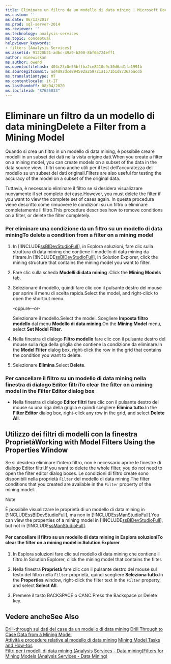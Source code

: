```yaml
---
title: Eliminare un filtro da un modello di data mining | Microsoft Docs
ms.custom: ''
ms.date: 06/13/2017
ms.prod: sql-server-2014
ms.reviewer: ''
ms.technology: analysis-services
ms.topic: conceptual
helpviewer_keywords:
- filters [Analysis Services]
ms.assetid: 91220b21-adbc-49a9-b200-8bf0a724eff1
author: minewiskan
ms.author: owend
ms.openlocfilehash: 404c23c0e55bffba2ce8410c9c30d6ad1fa1991b
ms.sourcegitcommit: ad4d92dce894592a259721a1571b1d8736abacdb
ms.translationtype: MT
ms.contentlocale: it-IT
ms.lasthandoff: 08/04/2020
ms.locfileid: "87625033"
---
```

# <a name="delete-a-filter-from-a-mining-model"></a><span data-ttu-id="83ae2-102">Eliminare un filtro da un modello di data mining</span><span class="sxs-lookup"><span data-stu-id="83ae2-102">Delete a Filter from a Mining Model</span></span>
  <span data-ttu-id="83ae2-103">Quando si crea un filtro in un modello di data mining, è possibile creare modelli in un subset dei dati nella vista origine dati.</span><span class="sxs-lookup"><span data-stu-id="83ae2-103">When you create a filter on a mining model, you can create models on a subset of the data in the data source view.</span></span> <span data-ttu-id="83ae2-104">I filtri sono anche utili per il test dell'accuratezza del modello su un subset dei dati originali.</span><span class="sxs-lookup"><span data-stu-id="83ae2-104">Filters are also useful for testing the accuracy of the model on a subset of the original data.</span></span>  
  
 <span data-ttu-id="83ae2-105">Tuttavia, è necessario eliminare il filtro se si desidera visualizzare nuovamente il set completo dei case.</span><span class="sxs-lookup"><span data-stu-id="83ae2-105">However, you must delete the filter if you want to view the complete set of cases again.</span></span> <span data-ttu-id="83ae2-106">In questa procedura viene descritto come rimuovere le condizioni su un filtro o eliminare completamente il filtro.</span><span class="sxs-lookup"><span data-stu-id="83ae2-106">This procedure describes how to remove conditions on a filter, or delete the filter completely.</span></span>  
  
### <a name="to-delete-a-condition-from-a-filter-on-a-mining-model"></a><span data-ttu-id="83ae2-107">Per eliminare una condizione da un filtro su un modello di data mining</span><span class="sxs-lookup"><span data-stu-id="83ae2-107">To delete a condition from a filter on a mining model</span></span>  
  
1.  <span data-ttu-id="83ae2-108">In [!INCLUDE[ssBIDevStudioFull](../../includes/ssbidevstudiofull-md.md)], in Esplora soluzioni, fare clic sulla struttura di data mining che contiene il modello di data mining da filtrare.</span><span class="sxs-lookup"><span data-stu-id="83ae2-108">In [!INCLUDE[ssBIDevStudioFull](../../includes/ssbidevstudiofull-md.md)], in Solution Explorer, click the mining structure that contains the mining model you want to filter.</span></span>  
  
2.  <span data-ttu-id="83ae2-109">Fare clic sulla scheda **Modelli di data mining** .</span><span class="sxs-lookup"><span data-stu-id="83ae2-109">Click the **Mining Models** tab.</span></span>  
  
3.  <span data-ttu-id="83ae2-110">Selezionare il modello, quindi fare clic con il pulsante destro del mouse per aprire il menu di scelta rapida.</span><span class="sxs-lookup"><span data-stu-id="83ae2-110">Select the model, and right-click to open the shortcut menu.</span></span>  
  
     <span data-ttu-id="83ae2-111">-oppure-</span><span class="sxs-lookup"><span data-stu-id="83ae2-111">-or-</span></span>  
  
     <span data-ttu-id="83ae2-112">Selezionare il modello.</span><span class="sxs-lookup"><span data-stu-id="83ae2-112">Select the model.</span></span> <span data-ttu-id="83ae2-113">Scegliere **Imposta filtro modello** dal menu **Modello di data mining**.</span><span class="sxs-lookup"><span data-stu-id="83ae2-113">On the **Mining Model** menu, select **Set Model Filter**.</span></span>  
  
4.  <span data-ttu-id="83ae2-114">Nella finestra di dialogo **Filtro modello** fare clic con il pulsante destro del mouse sulla riga della griglia che contiene la condizione da eliminare.</span><span class="sxs-lookup"><span data-stu-id="83ae2-114">In the **Model Filter** dialog box, right-click the row in the grid that contains the condition you want to delete.</span></span>  
  
5.  <span data-ttu-id="83ae2-115">Selezionare **Elimina**.</span><span class="sxs-lookup"><span data-stu-id="83ae2-115">Select **Delete**.</span></span>  
  
### <a name="to-clear-the-filter-on-a-mining-model-in-the-filter-editor-dialog-box"></a><span data-ttu-id="83ae2-116">Per cancellare il filtro su un modello di data mining nella finestra di dialogo Editor filtri</span><span class="sxs-lookup"><span data-stu-id="83ae2-116">To clear the filter on a mining model in the Filter Editor dialog box</span></span>  
  
-   <span data-ttu-id="83ae2-117">Nella finestra di dialogo **Editor filtri** fare clic con il pulsante destro del mouse su una riga della griglia e quindi scegliere **Elimina tutto**.</span><span class="sxs-lookup"><span data-stu-id="83ae2-117">In the **Filter Editor** dialog box, right-click any row in the grid, and select **Delete All**.</span></span>  
  
## <a name="working-with-model-filters-using-the-properties-window"></a><span data-ttu-id="83ae2-118">Utilizzo dei filtri di modelli con la finestra Proprietà</span><span class="sxs-lookup"><span data-stu-id="83ae2-118">Working with Model Filters Using the Properties Window</span></span>  
 <span data-ttu-id="83ae2-119">Se si desidera eliminare l'intero filtro, non è necessario aprire le finestre di dialogo Editor filtri.</span><span class="sxs-lookup"><span data-stu-id="83ae2-119">If you want to delete the whole filter, you do not need to open the filter editor dialog boxes.</span></span> <span data-ttu-id="83ae2-120">Le condizioni di filtro create sono disponibili nella proprietà `Filter` del modello di data mining.</span><span class="sxs-lookup"><span data-stu-id="83ae2-120">The filter conditions that you created are available in the `Filter` property of the mining model.</span></span>  
  
> [!NOTE]  
>  <span data-ttu-id="83ae2-121">È possibile visualizzare le proprietà di un modello di data mining in [!INCLUDE[ssBIDevStudioFull](../../includes/ssbidevstudiofull-md.md)], ma non in [!INCLUDE[ssManStudioFull](../../includes/ssmanstudiofull-md.md)].</span><span class="sxs-lookup"><span data-stu-id="83ae2-121">You can view the properties of a mining model in [!INCLUDE[ssBIDevStudioFull](../../includes/ssbidevstudiofull-md.md)], but not in [!INCLUDE[ssManStudioFull](../../includes/ssmanstudiofull-md.md)].</span></span>  
  
#### <a name="to-clear-the-filter-on-a-mining-model-in-solution-explorer"></a><span data-ttu-id="83ae2-122">Per cancellare il filtro su un modello di data mining in Esplora soluzioni</span><span class="sxs-lookup"><span data-stu-id="83ae2-122">To clear the filter on a mining model in Solution Explorer</span></span>  
  
1.  <span data-ttu-id="83ae2-123">In Esplora soluzioni fare clic sul modello di data mining che contiene il filtro.</span><span class="sxs-lookup"><span data-stu-id="83ae2-123">In Solution Explorer, click the mining model that contains the filter.</span></span>  
  
2.  <span data-ttu-id="83ae2-124">Nella finestra **Proprietà** fare clic con il pulsante destro del mouse sul testo del filtro nella `Filter` proprietà, quindi scegliere **Seleziona tutto**.</span><span class="sxs-lookup"><span data-stu-id="83ae2-124">In the **Properties** window, right-click the filter text in the `Filter` property, and select **Select All**.</span></span>  
  
3.  <span data-ttu-id="83ae2-125">Premere il tasto BACKSPACE o CANC.</span><span class="sxs-lookup"><span data-stu-id="83ae2-125">Press the Backspace or Delete key.</span></span>  
  
## <a name="see-also"></a><span data-ttu-id="83ae2-126">Vedere anche</span><span class="sxs-lookup"><span data-stu-id="83ae2-126">See Also</span></span>  
 <span data-ttu-id="83ae2-127">[Drill-through sui dati del case da un modello di data mining](drill-through-to-case-data-from-a-mining-model.md) </span><span class="sxs-lookup"><span data-stu-id="83ae2-127">[Drill Through to Case Data from a Mining Model](drill-through-to-case-data-from-a-mining-model.md) </span></span>  
 <span data-ttu-id="83ae2-128">[Attività e procedure relative al modello di data mining](mining-model-tasks-and-how-tos.md) </span><span class="sxs-lookup"><span data-stu-id="83ae2-128">[Mining Model Tasks and How-tos](mining-model-tasks-and-how-tos.md) </span></span>  
 [<span data-ttu-id="83ae2-129">Filtri per i modelli di data mining &#40;Analysis Services - Data mining&#41;</span><span class="sxs-lookup"><span data-stu-id="83ae2-129">Filters for Mining Models &#40;Analysis Services - Data Mining&#41;</span></span>](mining-models-analysis-services-data-mining.md)  
  
  
